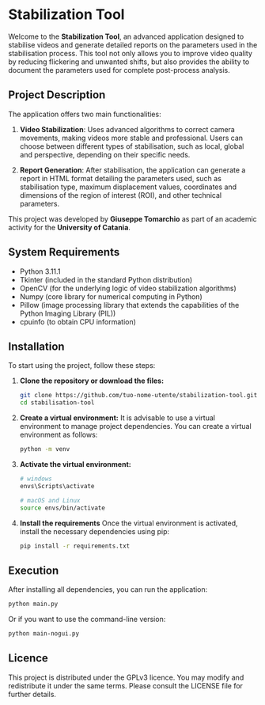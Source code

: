 # Stabilization Tool

Welcome to the **Stabilization Tool**, an advanced application designed to stabilise videos and generate detailed reports on the parameters used in the stabilisation process. This tool not only allows you to improve video quality by reducing flickering and unwanted shifts, but also provides the ability to document the parameters used for complete post-process analysis.

## Project Description

The application offers two main functionalities:

1. **Video Stabilization**: Uses advanced algorithms to correct camera movements, making videos more stable and professional. Users can choose between different types of stabilisation, such as local, global and perspective, depending on their specific needs.

2. **Report Generation**: After stabilisation, the application can generate a report in HTML format detailing the parameters used, such as stabilisation type, maximum displacement values, coordinates and dimensions of the region of interest (ROI), and other technical parameters.

This project was developed by **Giuseppe Tomarchio** as part of an academic activity for the **University of Catania**.

## System Requirements

- Python 3.11.1
- Tkinter (included in the standard Python distribution)
- OpenCV (for the underlying logic of video stabilization algorithms)
- Numpy (core library for numerical computing in Python)
- Pillow (image processing library that extends the capabilities of the Python Imaging Library (PIL))
- cpuinfo (to obtain CPU information)

## Installation

To start using the project, follow these steps:

1. **Clone the repository or download the files:**

    ```bash
    git clone https://github.com/tuo-nome-utente/stabilization-tool.git
    cd stabilisation-tool
    ```

2. **Create a virtual environment:** It is advisable to use a virtual environment to manage project dependencies. You can create a virtual environment as follows:

    ```bash
    python -m venv
    ```

3. **Activate the virtual environment:**

    ```bash
    # windows
    envs\Scripts\activate

    # macOS and Linux
    source envs/bin/activate
    ```

4. **Install the requirements**
Once the virtual environment is activated, install the necessary dependencies using pip:

    ```bash
    pip install -r requirements.txt
    ```

## Execution
After installing all dependencies, you can run the application:

```bash
python main.py
```

Or if you want to use the command-line version:

```bash
python main-nogui.py
```

## Licence
This project is distributed under the GPLv3 licence. You may modify and redistribute it under the same terms. Please consult the LICENSE file for further details.